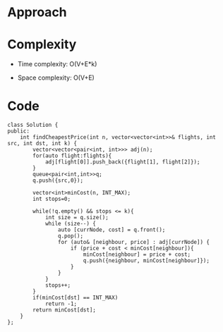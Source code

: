 # Approach
<!-- Describe your approach to solving the problem. -->

# Complexity
- Time complexity: O(V+E*k)
<!-- Add your time complexity here, e.g. $$O(n)$$ -->

- Space complexity: O(V+E)
<!-- Add your space complexity here, e.g. $$O(n)$$ -->

# Code
```
class Solution {
public:
    int findCheapestPrice(int n, vector<vector<int>>& flights, int src, int dst, int k) {
        vector<vector<pair<int, int>>> adj(n);
        for(auto flight:flights){
            adj[flight[0]].push_back({flight[1], flight[2]});
        }
        queue<pair<int,int>>q;
        q.push({src,0});

        vector<int>minCost(n, INT_MAX);
        int stops=0;

        while(!q.empty() && stops <= k){
            int size = q.size();
            while (size--) {
                auto [currNode, cost] = q.front();
                q.pop();
                for (auto& [neighbour, price] : adj[currNode]) {
                    if (price + cost < minCost[neighbour]){
                        minCost[neighbour] = price + cost;
                        q.push({neighbour, minCost[neighbour]});
                    }
                }
            }
            stops++;
        }
        if(minCost[dst] == INT_MAX)
            return -1;
        return minCost[dst];
    }
};
```

